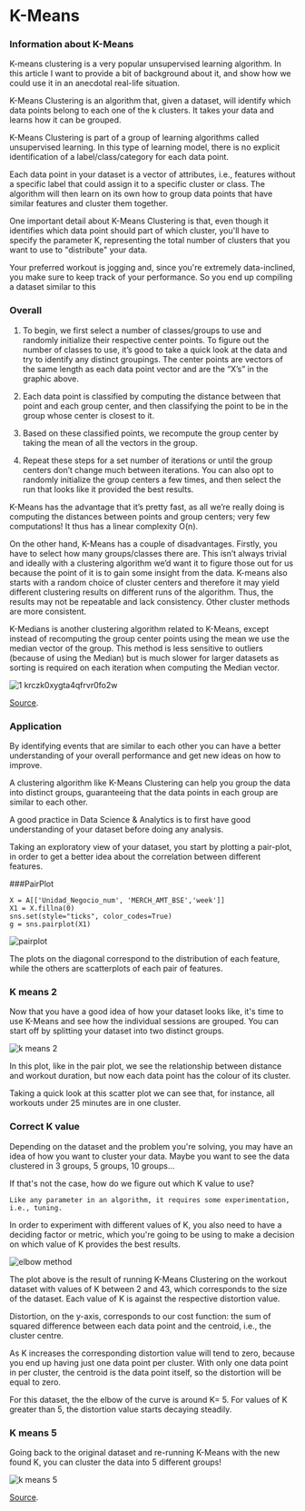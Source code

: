 # K-Means

### Information about K-Means

K-means clustering is a very popular unsupervised learning algorithm. In this article I want to provide a bit of background about it, and show how we could use it in an anecdotal real-life situation.

K-Means Clustering is an algorithm that, given a dataset, will identify which data points belong to each one of the k clusters. It takes your data and learns how it can be grouped.

K-Means Clustering is part of a group of learning algorithms called unsupervised learning. In this type of learning model, there is no explicit identification of a label/class/category for each data point.

Each data point in your dataset is a vector of attributes, i.e., features without a specific label that could assign it to a specific cluster or class. The algorithm will then learn on its own how to group data points that have similar features and cluster them together.

One important detail about K-Means Clustering is that, even though it identifies which data point should part of which cluster, you'll have to specify the parameter K, representing the total number of clusters that you want to use to "distribute" your data.

Your preferred workout is jogging and, since you're extremely data-inclined, you make sure to keep track of your performance. So you end up compiling a dataset similar to this

### Overall

1. To begin, we first select a number of classes/groups to use and randomly initialize their respective center points. To figure out the number of classes to use, it’s good to take a quick look at the data and try to identify any distinct groupings. The center points are vectors of the same length as each data point vector and are the “X’s” in the graphic above.

2. Each data point is classified by computing the distance between that point and each group center, and then classifying the point to be in the group whose center is closest to it.

3. Based on these classified points, we recompute the group center by taking the mean of all the vectors in the group.

4. Repeat these steps for a set number of iterations or until the group centers don’t change much between iterations. You can also opt to randomly initialize the group centers a few times, and then select the run that looks like it provided the best results. 

K-Means has the advantage that it’s pretty fast, as all we’re really doing is computing the distances between points and group centers; very few computations! It thus has a linear complexity O(n).

On the other hand, K-Means has a couple of disadvantages. Firstly, you have to select how many groups/classes there are. This isn’t always trivial and ideally with a clustering algorithm we’d want it to figure those out for us because the point of it is to gain some insight from the data. K-means also starts with a random choice of cluster centers and therefore it may yield different clustering results on different runs of the algorithm. Thus, the results may not be repeatable and lack consistency. Other cluster methods are more consistent.

K-Medians is another clustering algorithm related to K-Means, except instead of recomputing the group center points using the mean we use the median vector of the group. This method is less sensitive to outliers (because of using the Median) but is much slower for larger datasets as sorting is required on each iteration when computing the Median vector.


![1 krczk0xygta4qfrvr0fo2w](https://user-images.githubusercontent.com/17385297/50397095-c7a68a00-074c-11e9-9d64-c86bf941c8cd.gif)


[Source](https://www.kdnuggets.com/2018/06/5-clustering-algorithms-data-scientists-need-know.html/).


### Application

By identifying events that are similar to each other you can have a better understanding of your overall performance and get new ideas on how to improve.

A clustering algorithm like K-Means Clustering can help you group the data into distinct groups, guaranteeing that the data points in each group are similar to each other.

A good practice in Data Science & Analytics is to first have good understanding of your dataset before doing any analysis.

Taking an exploratory view of your dataset, you start by plotting a pair-plot, in order to get a better idea about the correlation between different features.

###PairPlot

```
X = A[['Unidad_Negocio_num', 'MERCH_AMT_BSE','week']]
X1 = X.fillna(0) 
sns.set(style="ticks", color_codes=True)
g = sns.pairplot(X1)
```

![pairplot](https://user-images.githubusercontent.com/17385297/50396627-dfc8da00-0749-11e9-9e97-2fd6559442c7.PNG)

The plots on the diagonal correspond to the distribution of each feature, while the others are scatterplots of each pair of features.

### K means 2

Now that you have a good idea of how your dataset looks like, it's time to use K-Means and see how the individual sessions are grouped. You can start off by splitting your dataset into two distinct groups.

![k means 2](https://user-images.githubusercontent.com/17385297/50396679-37ffdc00-074a-11e9-87a1-dde5f96a959e.PNG)


In this plot, like in the pair plot, we see the relationship between distance and workout duration, but now each data point has the colour of its cluster.

Taking a quick look at this scatter plot we can see that, for instance, all workouts under 25 minutes are in one cluster.

### Correct K value

Depending on the dataset and the problem you're solving, you may have an idea of how you want to cluster your data. Maybe you want to see the data clustered in 3 groups, 5 groups, 10 groups…

If that's not the case, how do we figure out which K value to use?

    Like any parameter in an algorithm, it requires some experimentation, i.e., tuning.

In order to experiment with different values of K, you also need to have a deciding factor or metric, which you're going to be using to make a decision on which value of K provides the best results.


![elbow method](https://user-images.githubusercontent.com/17385297/50396801-f6236580-074a-11e9-858e-c151ce20cdd3.PNG)


The plot above is the result of running K-Means Clustering on the workout dataset with values of K between 2 and 43, which corresponds to the size of the dataset. Each value of K is against the respective distortion value.

Distortion, on the y-axis, corresponds to our cost function: the sum of squared difference between each data point and the centroid, i.e., the cluster centre.

As K increases the corresponding distortion value will tend to zero, because you end up having just one data point per cluster. With only one data point in per cluster, the centroid is the data point itself, so the distortion will be equal to zero.

For this dataset, the the elbow of the curve is around K= 5. For values of K greater than 5, the distortion value starts decaying steadily.


### K means 5

Going back to the original dataset and re-running K-Means with the new found K, you can cluster the data into 5 different groups!


![k means 5](https://user-images.githubusercontent.com/17385297/50396762-ac3a7f80-074a-11e9-8670-7ea1f58ad397.PNG)


[Source](https://www.kdnuggets.com/2018/08/k-means-real-life-clustering-workout-sessions.html/).

